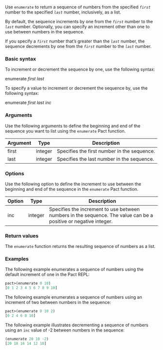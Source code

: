Use `enumerate` to return a sequence of numbers from the specified *`first`* number to the specified *`last`* number, inclusively, as a list. 

By default, the sequence increments by one from the *`first`* number to the *`last`* number. Optionally, you can specify an increment other than one to use between numbers in the sequence. 

If you specify a *`first`* number that’s greater than the *`last`* number, the sequence decrements by one from the *`first`* number to the *`last`* number.

### Basic syntax

To increment or decrement the sequence by one, use the following syntax:

enumerate *first* *last*

To specify a value to increment or decrement the sequence by, use the following syntax:

enumerate *first* *last inc*

### Arguments

Use the following arguments to define the beginning and end of the sequence you want to list using the `enumerate` Pact function.

| Argument | Type | Description |
| --- | --- | --- |
| first | integer | Specifies the first number in the sequence. |
| last | integer | Specifies the last number in the sequence. |

### Options

Use the following option to define the increment to use between the beginning and end of the sequence in the `enumerate` Pact function.

| Option | Type | Description |
| --- | --- | --- |
| inc | integer | Specifies the increment to use between numbers in the sequence. The value can be a positive or negative integer. |

### Return values

The `enumerate` function returns the resulting sequence of numbers as a list.

### Examples

The following example enumerates a sequence of numbers using the default increment of one in the Pact REPL:

```lisp
pact>(enumerate 0 10)
[0 1 2 3 4 5 6 7 8 9 10]
```

The following example enumerates a sequence of numbers using an increment of two between numbers in the sequence:

```lisp
pact>(enumerate 0 10 2)
[0 2 4 6 8 10]
```

The following example illustrates decrementing a sequence of numbers using an `inc` value of -2 between numbers in the sequence:

```lisp
(enumerate 20 10 -2)
[20 18 16 14 12 10]
```
